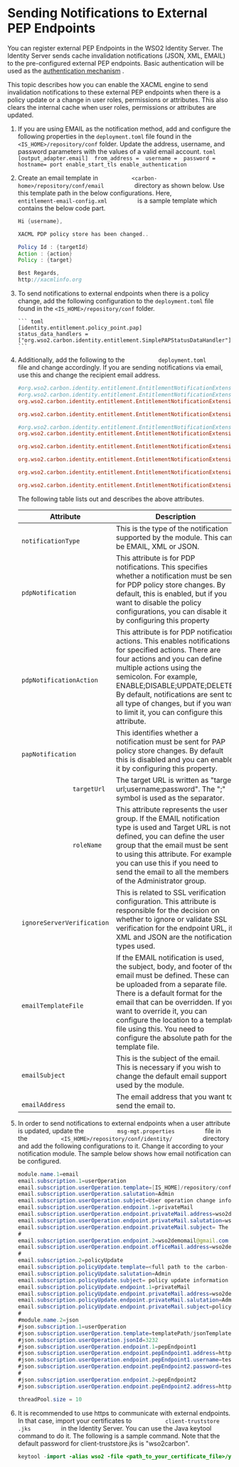 # Sending Notifications to External PEP Endpoints

You can register external PEP Endpoints in the WSO2 Identity Server. The
Identity Server sends cache invalidation notifications (JSON, XML,
EMAIL) to the pre-configured external PEP endpoints. Basic
authentication will be used as the [authentication
mechanism](../../using-wso2-identity-server/configuring-local-and-outbound-authentication-for-a-service-provider)
.

This topic describes how you can enable the XACML engine to send
invalidation notifications to these external PEP endpoints when there is
a policy update or a change in user roles, permissions or
attributes. This also clears the internal cache when user roles,
permissions or attributes are updated.

1.  If you are using EMAIL as the notification method, add and configure the following properties in the `deployment.toml` file found in the `<IS_HOME>/repository/conf` folder. Update the address, username, and password parameters with the values of a valid email account.
        ``` toml
        [output_adapter.email] 
        from_address = 
        username = 
        password =
        hostname=
        port
        enable_start_tls
        enable_authentication
        ```

2.  Create an email template in
    `           <carbon-home>/repository/conf/email          ` directory
    as shown below. Use this template path in the below configurations.
    Here, `           entitlement-email-config.xml          ` is a
    sample template which contains the below code part.

    ``` java
    Hi {username},
    
    XACML PDP policy store has been changed..
    
    Policy Id : {targetId}
    Action : {action}
    Policy : {target}
    
    Best Regards,
    http://xacmlinfo.org
    ```

3.  To send notifications to external endpoints when
    there is a policy change, add the following configuration to the `deployment.toml` file found in the `<IS_HOME>/repository/conf` folder.

        ``` toml
        [identity.entitlement.policy_point.pap]
        status_data_handlers = ["org.wso2.carbon.identity.entitlement.SimplePAPStatusDataHandler"] 
        ```

4.  Additionally, add the following to the
    `           deployment.toml         ` file and change
    accordingly. If you are sending notifications via email, use this
    and change the recipient email address.

    ``` toml
    #org.wso2.carbon.identity.entitlement.EntitlementNotificationExtension.1=notificationType,JSON
    #org.wso2.carbon.identity.entitlement.EntitlementNotificationExtension.1=notificationType,XML
    org.wso2.carbon.identity.entitlement.EntitlementNotificationExtension.1=notificationType,EMAIL

    org.wso2.carbon.identity.entitlement.EntitlementNotificationExtension.2=ignoreServerVerification,true

    #org.wso2.carbon.identity.entitlement.EntitlementNotificationExtension.3=targetUrl,http://targetUrlAddress;username;password
    org.wso2.carbon.identity.entitlement.EntitlementNotificationExtension.3=emailAddress,wso2demomail@gmail.com

    org.wso2.carbon.identity.entitlement.EntitlementNotificationExtension.4=pdpNotificationAction,ENABLE;DISABLE;UPDATE;DELETE

    org.wso2.carbon.identity.entitlement.EntitlementNotificationExtension.5=papNotification,true

    org.wso2.carbon.identity.entitlement.EntitlementNotificationExtension.6=pdpNotification,true

    org.wso2.carbon.identity.entitlement.EntitlementNotificationExtension.9=roleName, admin
    ```

    The following table lists out and describes the above attributes.

    | Attribute                                               | Description                                                                                                                                                                                                                                                                                                                                                         |
    |---------------------------------------------------------|---------------------------------------------------------------------------------------------------------------------------------------------------------------------------------------------------------------------------------------------------------------------------------------------------------------------------------------------------------------------|
    | `               notificationType              `         | This is the type of the notification supported by the module. This can be EMAIL, XML or JSON.                                                                                                                                                                                                                                                                       |
    | `               pdpNotification              `          | This attribute is for PDP notifications. This specifies whether a notification must be sent for PDP policy store changes. By default, this is enabled, but if you want to disable the policy configurations, you can disable it by configuring this property                                                                                                        |
    | `               pdpNotificationAction              `    | This attribute is for PDP notification actions. This enables notifications for specified actions. There are four actions and you can define multiple actions using the semicolon. For example, ENABLE;DISABLE;UPDATE;DELETE. By default, notifications are sent to all type of changes, but if you want to limit it, you can configure this attribute.              |
    | `               papNotification              `          | This identifies whether a notification must be sent for PAP policy store changes. By default this is disabled and you can enable it by configuring this property.                                                                                                                                                                                                   |
    | `               targetUrl              `                | The target URL is written as "target url;username;password". The ";" symbol is used as the separator.                                                                                                                                                                                                                                                               |
    | `               roleName              `                 | This attribute represents the user group. If the EMAIL notification type is used and Target URL is not defined, you can define the user group that the email must be sent to using this attribute. For example, you can use this if you need to send the email to all the members of the Administrator group.                                                       |
    | `               ignoreServerVerification              ` | This is related to SSL verification configuration. This attribute is responsible for the decision on whether to ignore or validate SSL verification for the endpoint URL, if XML and JSON are the notification types used.                                                                                                                                          |
    | `               emailTemplateFile              `        | If the EMAIL notification is used, the subject, body, and footer of the email must be defined. These can be uploaded from a separate file. There is a default format for the email that can be overridden. If you want to override it, you can configure the location to a template file using this. You need to configure the absolute path for the template file. |
    | `               emailSubject              `             | This is the subject of the email. This is necessary if you wish to change the default email support used by the module.                                                                                                                                                                                                                                             |
    | `               emailAddress              `             | The email address that you want to send the email to.                                                                                                                                                                                                                                                                                                               |

5.  In order to send notifications to external endpoints when a user
    attribute is updated, update the
    `           msg-mgt.properties          ` file in the
    `           <IS_HOME>/repository/conf/identity/          ` directory
    and add the following configurations to it. Change it according to
    your notification module. The sample below shows how email
    notification can be configured.

    ``` java
    module.name.1=email
    email.subscription.1=userOperation
    email.subscription.userOperation.template=[IS_HOME]/repository/conf/email/entitlement-email-config.xml
    email.subscription.userOperation.salutation=Admin
    email.subscription.userOperation.subject=User operation change information
    email.subscription.userOperation.endpoint.1=privateMail
    email.subscription.userOperation.endpoint.privateMail.address=wso2demomail@gmail.com
    email.subscription.userOperation.endpoint.privateMail.salutation=wso2demomail@gmail.com
    email.subscription.userOperation.endpoint.privateMail.subject= The User Operation change has occured.
    #
    email.subscription.userOperation.endpoint.2=wso2demomail@gmail.com
    email.subscription.userOperation.endpoint.officeMail.address=wso2demomail@gmail.com
    #
    email.subscription.2=policyUpdate
    email.subscription.policyUpdate.template=<full path to the carbon- home>/repository/conf/email/entitlement-email-config.xml
    email.subscription.policyUpdate.salutation=Admin
    email.subscription.policyUpdate.subject= policy update information mail
    email.subscription.policyUpdate.endpoint.1=privateMail
    email.subscription.policyUpdate.endpoint.privateMail.address=wso2demomail@gmail.com
    email.subscription.policyUpdate.endpoint.privateMail.salutation=Admin 
    email.subscription.policyUpdate.endpoint.privateMail.subject=policy update information to private wso2demomail@gmail.com
    #
    #module.name.2=json
    #json.subscription.1=userOperation
    #json.subscription.userOperation.template=templatePath/jsonTemplate
    #json.subscription.userOperation.jsonId=3232
    #json.subscription.userOperation.endpoint.1=pepEndpoint1
    #json.subscription.userOperation.endpoint.pepEndpoint1.address=https://localhost:8080/testEndpoint1
    #json.subscription.userOperation.endpoint.pepEndpoint1.username=testUsername
    #json.subscription.userOperation.endpoint.pepEndpoint2.password=testPW
    #
    #json.subscription.userOperation.endpoint.2=pepEndpoint2
    #json.subscription.userOperation.endpoint.pepEndpoint2.address=https://localhost:8080/testEndpoint2

    threadPool.size = 10
    ```

6.  It is recommended to use https to communicate with external
    endpoints. In that case, import your certificates to
    `           client-truststore          ` `           .jks          `
    in the Identity Server. You can use the Java keytool command to do
    it. The following is a sample command. Note that the default
    password for client-truststore.jks is "wso2carbon".

    ``` java
    keytool -import -alias wso2 -file <path_to_your_certificate_file>/yourCertificate.crt -keystore <CARBON_SERVER>/repository/resources/security/client-truststore.jks
    ```
